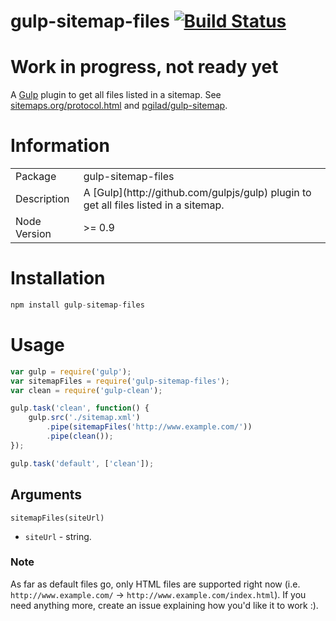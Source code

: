 gulp-sitemap-files [![Build Status](https://travis-ci.org/adam-lynch/gulp-sitemap-files.svg?branch=master)](https://travis-ci.org/adam-lynch/gulp-sitemap-files)
=====================

# Work in progress, not ready yet

A [Gulp](http://github.com/gulpjs/gulp) plugin to get all files listed in a sitemap. See [sitemaps.org/protocol.html](http://www.sitemaps.org/protocol.html) and [pgilad/gulp-sitemap](https://github.com/pgilad/gulp-sitemap).

# Information
<table>
<tr>
<td>Package</td><td>gulp-sitemap-files</td>
</tr>
<tr>
<td>Description</td>
<td>A [Gulp](http://github.com/gulpjs/gulp) plugin to get all files listed in a sitemap.</td>
</tr>
<tr>
<td>Node Version</td>
<td>>= 0.9</td>
</tr>
</table>

# Installation
```js
npm install gulp-sitemap-files
```

# Usage
```js
var gulp = require('gulp');
var sitemapFiles = require('gulp-sitemap-files');
var clean = require('gulp-clean');

gulp.task('clean', function() {
    gulp.src('./sitemap.xml')
        .pipe(sitemapFiles('http://www.example.com/'))
        .pipe(clean());
});

gulp.task('default', ['clean']);
```

## Arguments

`sitemapFiles(siteUrl)`

- `siteUrl` - string.

### Note
As far as default files go, only HTML files are supported right now (i.e. `http://www.example.com/` -> `http://www.example.com/index.html`). If you need anything more, create an issue explaining how you'd like it to work :).
